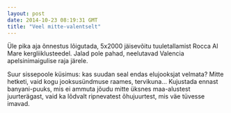 ```yaml
---
layout: post
date: 2014-10-23 08:19:31 GMT
title: "Veel mitte-valentselt"
---
```

<p><span id="docs-internal-guid-1172cf84-3c15-1e3d-5cd1-0a8d7c344e58"><span>&Uuml;le pika aja &otilde;nnestus l&otilde;igutada, 5x2000 j&auml;isev&otilde;itu tuuletallamist Rocca Al Mare kergliiklusteedel. Jalad pole pahad, neelutavad Valencia apelsinimaigulise raja j&auml;rele. </span></span></p>
<p><span id="docs-internal-guid-1172cf84-3c15-1e3d-5cd1-0a8d7c344e58"><span>Suur sissepoole k&uuml;simus: kas suudan seal endas elujooksjat velmata? Mitte hetketi, vaid kogu jooksus&uuml;ndmuse raames, tervikuna&hellip; Kujustada ennast banyani-puuks, mis ei ammuta j&otilde;udu mitte &uuml;ksnes maa-alustest juurter&auml;gast, vaid ka l&otilde;dvalt ripnevatest &otilde;hujuurtest, mis v&auml;e t&uuml;vesse imavad.</span></span></p>